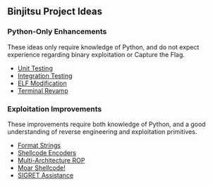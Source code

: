 ## Binjitsu Project Ideas

### Python-Only Enhancements

These ideas only require knowledge of Python, and do not expect experience regarding binary exploitation or Capture the Flag.

- [Unit Testing](unit)
- [Integration Testing](integration)
- [ELF Modification](elf)
- [Terminal Revamp](term)

### Exploitation Improvements

These improvements require both knowledge of Python, and a good understanding of reverse engineering and exploitation primitives.

- [Format Strings](format)
- [Shellcode Encoders](encoders)
- [Multi-Architecture ROP](ROP)
- [Moar Shellcode!](shellcode)
- [SIGRET Assistance](sigret)

